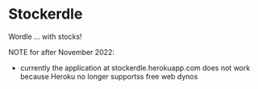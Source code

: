 # Stockerdle
Wordle ... with stocks!

NOTE for after November 2022:
 - currently the application at stockerdle.herokuapp.com does not work because Heroku no longer supportss free web dynos
